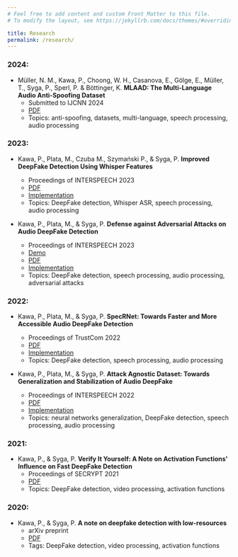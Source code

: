 ```yaml
---
# Feel free to add content and custom Front Matter to this file.
# To modify the layout, see https://jekyllrb.com/docs/themes/#overriding-theme-defaults

title: Research
permalink: /research/
---
```


### 2024:
* Müller, N. M., Kawa, P., Choong, W. H., Casanova, E., Gölge, E., Müller, T., Syga, P., Sperl, P. & Böttinger, K. **MLAAD: The Multi-Language Audio Anti-Spoofing Dataset**
  * Submitted to IJCNN 2024
  * [PDF](https://arxiv.org/pdf/2401.09512)
  * Topics: anti-spoofing, datasets, multi-language, speech processing, audio processing


### 2023:
* Kawa, P., Plata, M., Czuba M., Szymański P., & Syga, P. **Improved DeepFake Detection Using Whisper Features**
  * Proceedings of INTERSPEECH 2023
  * [PDF](https://www.isca-archive.org/interspeech_2023/kawa23b_interspeech.html)
  * [Implementation](https://github.com/piotrkawa/deepfake-whisper-features)
  * Topics: DeepFake detection, Whisper ASR, speech processing, audio processing

* Kawa, P., Plata, M., & Syga, P. **Defense against Adversarial Attacks on Audio DeepFake Detection**
  * Proceedings of INTERSPEECH 2023
  * [Demo](papers/adversarial_attacks.html)
  * [PDF](https://www.isca-archive.org/interspeech_2023/kawa23_interspeech.html)
  * [Implementation](https://github.com/piotrkawa/audio-deepfake-adversarial-attacks)
  * Topics: DeepFake detection, speech processing, audio processing, adversarial attacks

### 2022:

* Kawa, P., Plata, M., & Syga, P. **SpecRNet: Towards Faster and More Accessible Audio DeepFake Detection**
  * Proceedings of TrustCom 2022
  * [PDF](https://arxiv.org/abs/2210.06105)
  * [Implementation](https://github.com/piotrkawa/specrnet)
  * Topics: DeepFake detection, speech processing, audio processing

* Kawa, P., Plata, M., & Syga, P. **Attack Agnostic Dataset: Towards Generalization and Stabilization of Audio DeepFake**
  * Proceedings of INTERSPEECH 2022
  * [PDF](https://www.isca-archive.org/interspeech_2022/kawa22_interspeech.html)
  * [Implementation](https://github.com/piotrkawa/attack-agnostic-dataset)
  * Topics: neural networks generalization, DeepFake detection, speech processing, audio processing

### 2021:
* Kawa, P., & Syga, P. **Verify It Yourself: A Note on Activation Functions' Influence on Fast DeepFake Detection**
  * Proceedings of SECRYPT 2021
  * [PDF](https://pdfs.semanticscholar.org/67c6/960449a3e5cb10ec1b4783cf8e0e9eef8d97.pdf)
  * Topics: DeepFake detection, video processing, activation functions

### 2020:
* Kawa, P., & Syga, P. **A note on deepfake detection with low-resources**
  * arXiv preprint
  * [PDF](https://arxiv.org/abs/2006.05183)
  * Tags: DeepFake detection, video processing, activation functions


